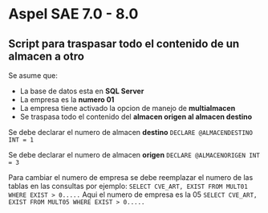# Aspel SAE 7.0 - 8.0
## Script para traspasar todo el contenido de un almacen a otro 

Se asume que:
* La base de datos esta en **SQL Server**
* La empresa es la **numero 01**
* La empresa tiene activado la opcion de manejo de **multialmacen**
* Se traspasa todo el contenido del **almacen origen al almacen destino**

Se debe declarar el numero de almacen **destino**
`DECLARE @ALMACENDESTINO INT = 1`

Se debe declarar el numero de almacen **origen**
`DECLARE @ALMACENORIGEN INT = 3`

Para cambiar el numero de empresa se debe reemplazar el numero de las tablas en las consultas por ejemplo:
`SELECT CVE_ART, EXIST FROM MULT01 WHERE EXIST > 0.....`
Aqui el numero de empresa es la 05
`SELECT CVE_ART, EXIST FROM MULT05 WHERE EXIST > 0.....`







